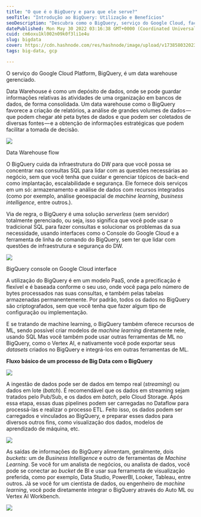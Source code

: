 ```yaml
---
title: "O que é o BigQuery e para que ele serve?"
seoTitle: "Introdução ao BigQuery: Utilização e Benefícios"
seoDescription: "Descubra como o BigQuery, serviço do Google Cloud, facilita a análise de grandes volumes de dados para gerar insights estratégicos"
datePublished: Mon May 30 2022 03:16:38 GMT+0000 (Coordinated Universal Time)
cuid: cm6oxu1kl002n09k0f3li1e4u
slug: bigdata
cover: https://cdn.hashnode.com/res/hashnode/image/upload/v1738580320231/f670cbbd-ad98-437e-b7fb-c51770738cd3.png
tags: big-data, gcp

---
```


O serviço do Google Cloud Platform, BigQuery, é um data warehouse gerenciado.

Data Warehouse é como um depósito de dados, onde se pode guardar informações relativas às atividades de uma organização em bancos de dados, de forma consolidada. Um data warehouse como o BigQuery favorece a criação de relatórios, a análise de grandes volumes de dados — que podem chegar até peta bytes de dados e que podem ser coletados de diversas fontes — e a obtenção de informações estratégicas que podem facilitar a tomada de decisão.

![](https://cdn.hashnode.com/res/hashnode/image/upload/v1738580312373/28154542-133f-4d86-84f9-ef622ba10dc0.png)

Data Warehouse flow

O BigQuery cuida da infraestrutura do DW para que você possa se concentrar nas consultas SQL para lidar com as questões necessárias ao negócio, sem que você tenha que cuidar e gerenciar tópicos de back-end como implantação, escalabilidade e segurança. Ele fornece dois serviços em um só: armazenamento e análise de dados com recursos integrados (como por exemplo, análise geoespacial de *machine learning*, *business intelligence*, entre outros.).

Via de regra, o BigQuery é uma solução *serverless* (sem servidor) totalmente gerenciado, ou seja, isso significa que você pode usar o tradicional SQL para fazer consultas e solucionar os problemas da sua necessidade, usando interfaces como o Console do Google Cloud e a ferramenta de linha de comando do BigQuery, sem ter que lidar com questões de infraestrutura e segurança do DW.

![](https://cdn.hashnode.com/res/hashnode/image/upload/v1738580314216/e2c3d529-d452-48ab-be37-5c50664cabfd.png)

BigQuery console on Google Cloud interface

A utilização do BigQuery é em um modelo PaaS, onde a precificação é flexível e é baseada conforme o seu uso, onde você paga pelo número de bytes processados nas suas consultas, e também pelas tabelas armazenadas permanentemente. Por padrão, todos os dados no BigQuery são criptografados, sem que você tenha que fazer algum tipo de configuração ou implementação.

E se tratando de machine learning, o BigQuery também oferece recursos de ML, sendo possível criar modelos de *machine learning* diretamente nele, usando SQL Mas você também pode usar outras ferramentas de ML no BigQuery, como o Vertex AI, e nativamente você pode exportar seus *datasets* criados no BigQuery e integrá-los em outras ferramentas de ML.

**Fluxo básico de um processo de Big Data com o BigQuery**

![](https://cdn.hashnode.com/res/hashnode/image/upload/v1738580315843/2cd33035-d8ec-4fd0-872e-6256b67f08c9.png)

A ingestão de dados pode ser de dados em tempo real (*streaming*) ou dados em lote (*batch*). É recomendável que os dados em streaming sejam tratados pelo Pub/Sub, e os dados em *batch*, pelo Cloud Storage. Após essa etapa, essas duas pipelines podem ser carregadas no Dataflow para processá-las e realizar o processo ETL. Feito isso, os dados podem ser carregados e vinculados ao BigQuery, e preparar esses dados para diversos outros fins, como visualização dos dados, modelos de aprendizado de máquina, etc.

![](https://cdn.hashnode.com/res/hashnode/image/upload/v1738580317162/b64dfad8-3199-4744-b142-6e7a836cfd5a.png)

As saídas de informações do BigQuery alimentam, geralmente, dois *buckets*: um de *Business Intelligence* e outro de ferramentas de *Machine Learning*. Se você for um analista de negócios, ou analista de dados, você pode se conectar ao *bucket* de BI e usar sua ferramenta de visualização preferida, como por exemplo, Data Studio, PowerBI, Looker, Tableau, entre outros. Já se você for um cientista de dados, ou engenheiro de *machine learning*, você pode diretamente integrar o BigQuery através do Auto ML ou Vertex AI Workbench.

![](https://cdn.hashnode.com/res/hashnode/image/upload/v1738580319039/21094c96-68eb-4328-9ae9-aaabe319b812.png)
